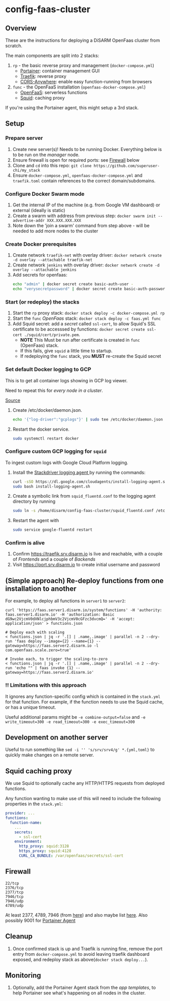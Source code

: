 # config-faas-cluster

## Overview

These are the instructions for deploying a DiSARM OpenFaas cluster from scratch.

The main components are split into 2 stacks:

1. `rp` - the basic reverse proxy and management (`docker-compose.yml`)
   - [Portainer](https://www.portainer.io/): container management GUI
   - [Traefik](https://docs.traefik.io/): reverse proxy
   - [CORS-Anywhere](https://github.com/Rob--W/cors-anywhere): enable easy function-running from browsers
2. `func` - the OpenFaaS installation (`openfaas-docker-compose.yml`)
   - [OpenFaaS](https://www.openfaas.com/): serverless functions
   - [Squid](http://www.squid-cache.org/): caching proxy

If you're using the Portainer agent, this might setup a 3rd stack.

## Setup

### Prepare server

1. Create new server(s)! Needs to be running Docker. Everything below is to be run on the _manager_ node.
1. Ensure firewall is open for required ports: see [Firewall](#Firewall) below
1. Clone and `cd` into this repo: `git clone https://github.com/superuser-chi/my_stack`
1. Ensure `docker-compose.yml`, `openfaas-docker-compose.yml` and `traefik.toml` contain references to the correct domain/subdomains.

### Configure Docker Swarm mode

1. Get the internal IP of the machine (e.g. from Google VM dashboard) or external (ideally is static)
1. Create a swarm with address from previous step: `docker swarm init --advertise-addr XXX.XXX.XXX.XXX`
1. Note down the 'join a swarm' command from step above - will be needed to add more nodes to the cluster

### Create Docker prerequisites

1. Create network `traefik-net` with overlay driver: `docker network create -d overlay --attachable traefik-net`
1. Create network `jenkins` with overlay driver: `docker network create -d overlay --attachable jenkins`
1. Add secrets for openfaas:
   ```sh
   echo "admin" | docker secret create basic-auth-user -
   echo "verysecretpassword" | docker secret create basic-auth-password -
   ```

### Start (or redeploy) the stacks

1. Start the `rp` proxy stack: `docker stack deploy -c docker-compose.yml rp`
1. Start the `func` _OpenFaas_ stack: `docker stack deploy -c faas.yml func`
1. Add Squid secret: add a _secret_ called `ssl-cert`, to allow Squid's SSL certificate to be accesssed by functions: `docker secret create ssl-cert ./squid/cert/private.pem`.
   - **NOTE** This Must be run after certificate is created in `func` (OpenFaas) stack.
   - If this fails, give `squid` a little time to startup.
   - If redeploying the `func` stack, you **MUST** re-create the Squid secret

### Set default Docker logging to GCP

This is to get all container logs showing in GCP log viewer.

Need to repeat this for _every node in a cluster_.

[Source](https://cloud.google.com/community/tutorials/docker-gcplogs-driver)

1. Create /etc/docker/daemon.json.
   ```sh
   echo '{"log-driver":"gcplogs"}' | sudo tee /etc/docker/daemon.json
   ```
1. Restart the docker service.
   ```sh
   sudo systemctl restart docker
   ```

### Configure custom GCP logging for `squid`

To ingest custom logs with Google Cloud Platform logging.

1. Install the [Stackdriver logging agent ](https://cloud.google.com/monitoring/agent/install-agent) by running the commands:

   ```sh
   curl -sSO https://dl.google.com/cloudagents/install-logging-agent.sh
   sudo bash install-logging-agent.sh
   ```

1. Create a symbolic link from `squid_fluentd.conf` to the logging agent directory by running
   ```bash
   sudo ln -s /home/disarm/config-faas-cluster/squid_fluentd.conf /etc/google-fluentd/config.d/squid_fluentd.conf
   ```
1. Restart the agent with
   ```bash
   sudo service google-fluentd restart
   ```

### Confirm is alive

1. Confirm https://traefik.srv.disarm.io is live and reachable, with a couple of _Frontends_ and a couple of _Backends_
1. Visit https://port.srv.disarm.io to create initial username and password

## (Simple approach) Re-deploy functions from one installation to another

For example, to deploy all functions in `server1` to `server2`:

```
curl 'https://faas.server1.disarm.io/system/functions' -H 'authority: faas.server1.disarm.io' -H 'authorization: Basic dG9wc2VjcmV0dXNlcjphbmV3c2VjcmV0cGFzc3dvcmQ=' -H 'accept: application/json' > functions.json

# Deploy each with scaling
< functions.json | jq -r '.[] | .name,.image' | parallel -n 2 --dry-run 'faas deploy --image={2} --name={1} --gateway=https://faas.server2.disarm.io -l com.openfaas.scale.zero=true'

# Invoke each, to trigger the scaling-to-zero
< functions.json | jq -r '.[] | .name,.image' | parallel -n 2 --dry-run 'echo "" | faas invoke {1} --gateway=https://faas.server2.disarm.io'

```

### !! Limitations with this approach

It ignores any function-specific config which is contained in the `stack.yml` for that function. For example, if the function needs to use the Squid cache, or has a unique timeout.

Useful additional params might be `-e combine-output=false` and `-e write_timeout=300 -e read_timeout=300 -e exec_timeout=300`

## Development on another server

Useful to run something like `sed -i '' 's/srv/srv4/g' *.{yml,toml}` to quickly make changes on a remote server.

## Squid caching proxy

We use Squid to optionally cache any HTTP/HTTPS requests from deployed functions.

Any function wanting to make use of this will need to include the following properties in the `stack.yml`:

```yaml
provider: ...
functions:
  function-name:
    ...
    secrets:
      - ssl-cert
    environment:
      http_proxy: squid:3128
      https_proxy: squid:4128
      CURL_CA_BUNDLE: /var/openfaas/secrets/ssl-cert
```

## Firewall

```
22/tcp
2376/tcp
2377/tcp
7946/tcp
7946/udp
4789/udp
```

At least 2377, 4789, 7946 (from [here](https://www.digitalocean.com/community/tutorials/how-to-configure-the-linux-firewall-for-docker-swarm-on-centos-7)) and also maybe list [here](https://gist.github.com/BretFisher/7233b7ecf14bc49eb47715bbeb2a2769). Also possibly 9001 for [Portainer Agent](https://portainer.readthedocs.io/en/stable/agent.html#connecting-an-existing-portainer-instance-to-an-agent)

## Cleanup

1. Once confirmed stack is up and Traefik is running fine, remove the port entry from `docker-compose.yml` to avoid leaving traefik dashboard exposed, and redeploy stack as above(`docker stack deploy...`).

## Monitoring

1. Optionally, add the Portainer Agent stack from the _app templates_, to help Portainer see what's happening on all nodes in the cluster.
